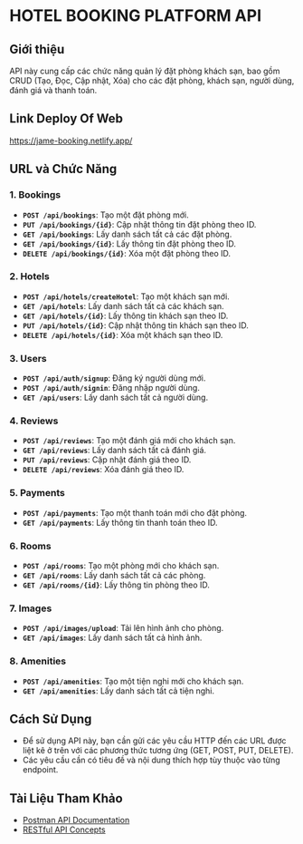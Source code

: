 # HOTEL BOOKING PLATFORM API

## Giới thiệu
API này cung cấp các chức năng quản lý đặt phòng khách sạn, bao gồm CRUD (Tạo, Đọc, Cập nhật, Xóa) cho các đặt phòng, khách sạn, người dùng, đánh giá và thanh toán.

## Link Deploy Of Web
https://jame-booking.netlify.app/

## URL và Chức Năng

### 1. **Bookings**
- **`POST /api/bookings`**: Tạo một đặt phòng mới.
- **`PUT /api/bookings/{id}`**: Cập nhật thông tin đặt phòng theo ID.
- **`GET /api/bookings`**: Lấy danh sách tất cả các đặt phòng.
- **`GET /api/bookings/{id}`**: Lấy thông tin đặt phòng theo ID.
- **`DELETE /api/bookings/{id}`**: Xóa một đặt phòng theo ID.

### 2. **Hotels**
- **`POST /api/hotels/createHotel`**: Tạo một khách sạn mới.
- **`GET /api/hotels`**: Lấy danh sách tất cả các khách sạn.
- **`GET /api/hotels/{id}`**: Lấy thông tin khách sạn theo ID.
- **`PUT /api/hotels/{id}`**: Cập nhật thông tin khách sạn theo ID.
- **`DELETE /api/hotels/{id}`**: Xóa một khách sạn theo ID.

### 3. **Users**
- **`POST /api/auth/signup`**: Đăng ký người dùng mới.
- **`POST /api/auth/signin`**: Đăng nhập người dùng.
- **`GET /api/users`**: Lấy danh sách tất cả người dùng.

### 4. **Reviews**
- **`POST /api/reviews`**: Tạo một đánh giá mới cho khách sạn.
- **`GET /api/reviews`**: Lấy danh sách tất cả đánh giá.
- **`PUT /api/reviews`**: Cập nhật đánh giá theo ID.
- **`DELETE /api/reviews`**: Xóa đánh giá theo ID.

### 5. **Payments**
- **`POST /api/payments`**: Tạo một thanh toán mới cho đặt phòng.
- **`GET /api/payments`**: Lấy thông tin thanh toán theo ID.

### 6. **Rooms**
- **`POST /api/rooms`**: Tạo một phòng mới cho khách sạn.
- **`GET /api/rooms`**: Lấy danh sách tất cả các phòng.
- **`GET /api/rooms/{id}`**: Lấy thông tin phòng theo ID.

### 7. **Images**
- **`POST /api/images/upload`**: Tải lên hình ảnh cho phòng.
- **`GET /api/images`**: Lấy danh sách tất cả hình ảnh.

### 8. **Amenities**
- **`POST /api/amenities`**: Tạo một tiện nghi mới cho khách sạn.
- **`GET /api/amenities`**: Lấy danh sách tất cả tiện nghi.

## Cách Sử Dụng
- Để sử dụng API này, bạn cần gửi các yêu cầu HTTP đến các URL được liệt kê ở trên với các phương thức tương ứng (GET, POST, PUT, DELETE).
- Các yêu cầu cần có tiêu đề và nội dung thích hợp tùy thuộc vào từng endpoint.

## Tài Liệu Tham Khảo
- [Postman API Documentation](https://learning.postman.com/docs/writing-scripts/intro-to-scripts/)
- [RESTful API Concepts](https://restfulapi.net/)

